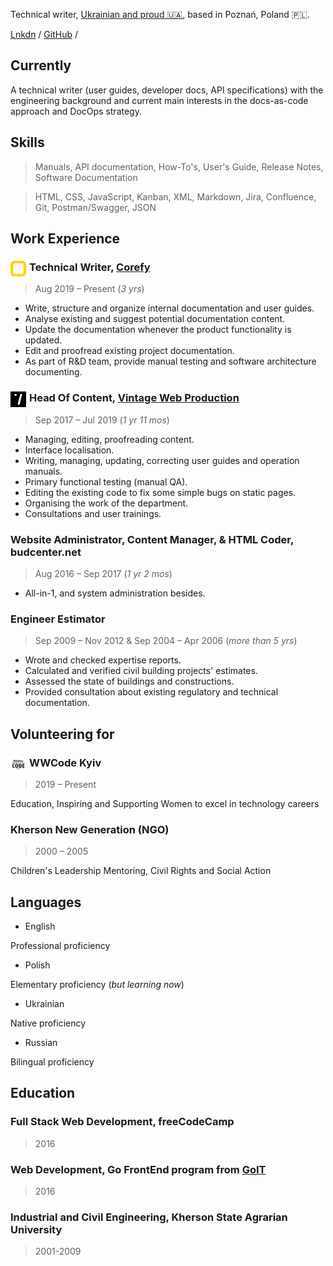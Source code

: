 Technical writer, <a href="https://savelife.in.ua/en/">Ukrainian and proud 🇺🇦</a>, based in Poznań, Poland 🇵🇱.

<a href="https://www.linkedin.com/in/yulios/">Lnkdn</a> / <a href="https://github.com/YuliyaLios">GitHub</a> / <script language="JavaScript">user = 'yuli.kuznietsova';site = 'gmail.com';document.write('Email me: ');document.write('<a href=\"mailto:' + user +origin '@' + site + '\">');document.write(user + '@' + site + '</a>');</script>

## Currently

A technical writer (user guides, developer docs, API specifications) with the engineering background and current main interests in the docs-as-code approach and DocOps strategy.

## Skills

> Manuals, API documentation, How-To's, User's Guide, Release Notes, Software Documentation

> HTML, CSS, JavaScript, Kanban, XML, Markdown, Jira, Confluence, Git, Postman/Swagger, JSON

## Work Experience

### <img src="images/corefy_alternative_mark.svg" alt="Corefy logo" style="width: 25px; float: left; padding-right: 5px;"> Technical Writer, <a href="https://corefy.com/">Corefy</a>

> Aug 2019 – Present (*3 yrs*)

* Write, structure and organize internal documentation and user guides.
* Analyse existing and suggest potential documentation content.
* Update the documentation whenever the product functionality is updated.
* Edit and proofread existing project documentation.
* As part of R&D team, provide manual testing and software architecture documenting.

### <img src="images/vintage-32x32.png" alt="Vintage logo" style="width: 25px; float: left; padding-right: 5px;"> Head Of Content, <a href="http://vintage.agency/">Vintage Web Production</a>

> Sep 2017 – Jul 2019 (*1 yr 11 mos*)

* Managing, editing, proofreading content.
* Interface localisation.
* Writing, managing, updating, correcting user guides and operation manuals.
* Primary functional testing (manual QA).
* Editing the existing code to fix some simple bugs on static pages.
* Organising the work of the department.
* Consultations and user trainings.

### Website Administrator, Content Manager, & HTML Coder, budcenter.net

> Aug 2016 – Sep 2017 (*1 yr 2 mos*)

* All-in-1, and system administration besides.

### Engineer Estimator

> Sep 2009 – Nov 2012 & Sep 2004 – Apr 2006 (*more than 5 yrs*)

* Wrote and checked expertise reports.
* Calculated and verified civil building projects' estimates.
* Assessed the state of buildings and constructions.
* Provided consultation about existing regulatory and technical documentation.

## Volunteering for

### <img src="images/WWCKyiv.jpg" alt="WWCode logo" style="width: 25px; float: left; padding-right: 5px;"> WWCode Kyiv

> 2019 – Present

Education, Inspiring and Supporting Women to excel in technology careers

### Kherson New Generation (NGO)

> 2000 – 2005

Children's Leadership Mentoring, Civil Rights and Social Action

## Languages

* English

Professional proficiency

* Polish

Elementary proficiency (*but learning now*)

* Ukrainian

Native proficiency

* Russian

Bilingual proficiency

## Education

### Full Stack Web Development, freeCodeCamp

> 2016

### Web Development, Go FrontEnd program from <a href="https://goit.ua/">GoIT</a>

> 2016

### Industrial and Civil Engineering, Kherson State Agrarian University

> 2001-2009
